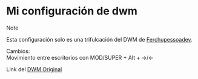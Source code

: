 # Mi configuración de dwm
>[!NOTE]
>Esta configuración solo es una trifulcación del DWM de [Ferchupessoadev](https://www.github.com/Ferchupessoadev).

Cambios:<br>
Movimiento entre escritorios con MOD/SUPER + Alt + ->/<-

Link del [DWM Original](https://github.com/Ferchupessoadev/dwm)
